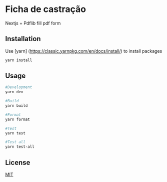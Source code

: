 # Ficha de castração

Nextjs + Pdflib fill pdf form

## Installation

Use [yarn] (https://classic.yarnpkg.com/en/docs/install/) to install packages

```bash
yarn install
```

## Usage

```bash
#Development
yarn dev

#Build
yarn build

#Format
yarn format

#Test
yarn test

#Test all
yarn test-all
```

## License

[MIT](https://choosealicense.com/licenses/mit/)